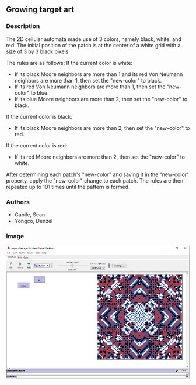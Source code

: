 ## Growing target art

### Description
The 2D cellular automata made use of 3 colors, namely black, white, and red. The initial position of the patch is at the center of a white grid with a size of 3 by 3 black pixels. 

The rules are as follows:
If the current color is white: 
- If its black Moore neighbors are more than 1 and its red Von Neumann neighbors are more than 1, then set the "new-color" to black.
- If its red Von Neumann neighbors are more than 1, then set the "new-color" to blue.
- If its blue Moore neighbors are more than 2, then set the "new-color" to black.

If the current color is black:
- If its black Moore neighbors are more than 2, then set the "new-color" to red.

If the current color is red:
- If its red Moore neighbors are more than 2, then set the "new-color" to white.

After determining each patch's "new-color" and saving it in the "new-color" property, apply the "new-color" change to each patch. The rules are then repeated up to 101 times until the pattern is formed. 

### Authors
- Caoile, Sean
- Yongco, Denzel

### Image
<img src="target.png">
